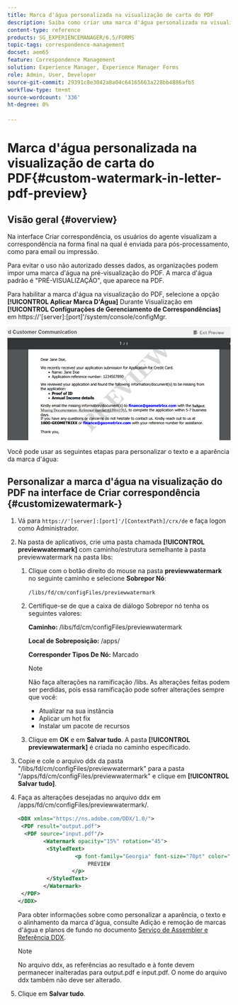 ```yaml
---
title: Marca d'água personalizada na visualização de carta do PDF
description: Saiba como criar uma marca d'água personalizada na visualização de carta do PDF.
content-type: reference
products: SG_EXPERIENCEMANAGER/6.5/FORMS
topic-tags: correspondence-management
docset: aem65
feature: Correspondence Management
solution: Experience Manager, Experience Manager Forms
role: Admin, User, Developer
source-git-commit: 29391c8e3042a8a04c64165663a228bb4886afb5
workflow-type: tm+mt
source-wordcount: '336'
ht-degree: 0%

---
```


# Marca d&#39;água personalizada na visualização de carta do PDF{#custom-watermark-in-letter-pdf-preview}

## Visão geral {#overview}

Na interface Criar correspondência, os usuários do agente visualizam a correspondência na forma final na qual é enviada para pós-processamento, como para email ou impressão.

Para evitar o uso não autorizado desses dados, as organizações podem impor uma marca d&#39;água na pré-visualização do PDF. A marca d&#39;água padrão é &quot;PRÉ-VISUALIZAÇÃO&quot;, que aparece na PDF.

Para habilitar a marca d&#39;água na visualização do PDF, selecione a opção **[!UICONTROL Aplicar Marca D&#39;Água]** Durante Visualização em **[!UICONTROL Configurações de Gerenciamento de Correspondências]** em https://&#39;[server]:[port]&#39;/system/console/configMgr.

![marca-d&#39;água padrão](assets/default-watermark.png)

Você pode usar as seguintes etapas para personalizar o texto e a aparência da marca d&#39;água:

## Personalizar a marca d&#39;água na visualização do PDF na interface de Criar correspondência {#customizewatermark-}

1. Vá para `https://'[server]:[port]'/[ContextPath]/crx/de` e faça logon como Administrador.
1. Na pasta de aplicativos, crie uma pasta chamada **[!UICONTROL previewwatermark]** com caminho/estrutura semelhante à pasta previewwatermark na pasta libs:

   1. Clique com o botão direito do mouse na pasta **previewwatermark** no seguinte caminho e selecione **Sobrepor Nó**:

      `/libs/fd/cm/configFiles/previewwatermark`

   1. Certifique-se de que a caixa de diálogo Sobrepor nó tenha os seguintes valores:

      **Caminho:** /libs/fd/cm/configFiles/previewwatermark

      **Local de Sobreposição:** /apps/

      **Corresponder Tipos De Nó:** Marcado

      >[!NOTE]
      >
      >Não faça alterações na ramificação /libs. As alterações feitas podem ser perdidas, pois essa ramificação pode sofrer alterações sempre que você:
      >
      >    
      >    
      >    * Atualizar na sua instância
      >    * Aplicar um hot fix
      >    * Instalar um pacote de recursos
      >    
      >

   1. Clique em **OK** e em **Salvar tudo**. A pasta **[!UICONTROL previewwatermark]** é criada no caminho especificado.

1. Copie e cole o arquivo ddx da pasta &quot;/libs/fd/cm/configFiles/previewwatermark&quot; para a pasta &quot;/apps/fd/cm/configFiles/previewwatermark&quot; e clique em **[!UICONTROL Salvar tudo]**.
1. Faça as alterações desejadas no arquivo ddx em /apps/fd/cm/configFiles/previewwatermark/.

   ```xml
   <DDX xmlns="https://ns.adobe.com/DDX/1.0/">
    <PDF result="output.pdf">
     <PDF source="input.pdf"/>
           <Watermark opacity="15%" rotation="45">
            <StyledText>
                     <p font-family="Georgia" font-size="70pt" color="black" font-weight="bold">
                         PREVIEW
                    </p>
            </StyledText>
           </Watermark>
    </PDF>
   </DDX>
   ```

   Para obter informações sobre como personalizar a aparência, o texto e o alinhamento da marca d&#39;água, consulte Adição e remoção de marcas d&#39;água e planos de fundo no documento [Serviço de Assembler e Referência DDX](https://help.adobe.com/en_US/livecycle/11.0/ddxRef.pdf).

   >[!NOTE]
   >
   >No arquivo ddx, as referências ao resultado e à fonte devem permanecer inalteradas para output.pdf e input.pdf. O nome do arquivo ddx também não deve ser alterado.

1. Clique em **Salvar tudo**.
